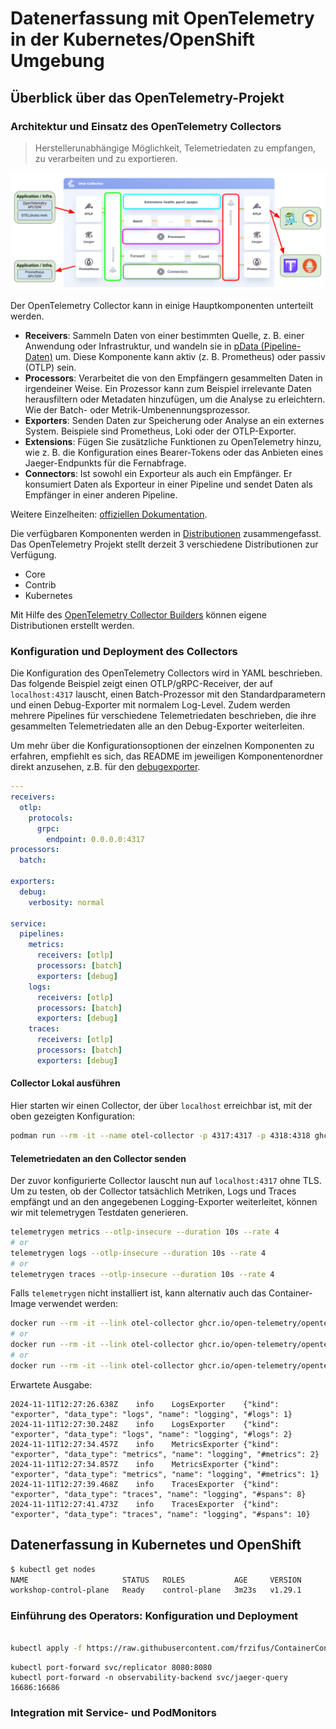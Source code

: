 # Datenerfassung mit OpenTelemetry in der Kubernetes/OpenShift Umgebung

## Überblick über das OpenTelemetry-Projekt

### Architektur und Einsatz des OpenTelemetry Collectors

> Herstellerunabhängige Möglichkeit, Telemetriedaten zu empfangen, zu verarbeiten und zu exportieren.

![OpenTelemetry Collector](images/opentelemetry-collector.png)

Der OpenTelemetry Collector kann in einige Hauptkomponenten unterteilt werden.

- **Receivers**: Sammeln Daten von einer bestimmten Quelle, z. B. einer Anwendung oder Infrastruktur, und wandeln sie in [pData (Pipeline-Daten)](https://pkg.go.dev/go.opentelemetry.io/collector/consumer/pdata#section-documentation) um. Diese Komponente kann aktiv (z. B. Prometheus) oder passiv (OTLP) sein.
- **Processors**: Verarbeitet die von den Empfängern gesammelten Daten in irgendeiner Weise. Ein Prozessor kann zum Beispiel irrelevante Daten herausfiltern oder Metadaten hinzufügen, um die Analyse zu erleichtern. Wie der Batch- oder Metrik-Umbenennungsprozessor.
- **Exporters**: Senden Daten zur Speicherung oder Analyse an ein externes System. Beispiele sind Prometheus, Loki oder der OTLP-Exporter.
- **Extensions**: Fügen Sie zusätzliche Funktionen zu OpenTelemetry hinzu, wie z. B. die Konfiguration eines Bearer-Tokens oder das Anbieten eines Jaeger-Endpunkts für die Fernabfrage.
- **Connectors**: Ist sowohl ein Exporteur als auch ein Empfänger. Er konsumiert Daten als Exporteur in einer Pipeline und sendet Daten als Empfänger in einer anderen Pipeline.

Weitere Einzelheiten: [offiziellen Dokumentation](https://opentelemetry.io/docs/collector/).

Die verfügbaren Komponenten werden in [Distributionen](https://opentelemetry.io/docs/concepts/distributions/) zusammengefasst. Das OpenTelemetry Projekt stellt derzeit 3 verschiedene Distributionen zur Verfügung.

- Core
- Contrib
- Kubernetes

Mit Hilfe des [OpenTelemetry Collector Builders](https://github.com/open-telemetry/opentelemetry-collector/tree/v0.103.0/cmd/builder) können eigene Distributionen erstellt werden.

### Konfiguration und Deployment des Collectors

Die Konfiguration des OpenTelemetry Collectors wird in YAML beschrieben. Das folgende Beispiel zeigt einen OTLP/gRPC-Receiver, der auf `localhost:4317` lauscht, einen Batch-Prozessor mit den Standardparametern und einen Debug-Exporter mit normalem Log-Level. Zudem werden mehrere Pipelines für verschiedene Telemetriedaten beschrieben, die ihre gesammelten Telemetriedaten alle an den Debug-Exporter weiterleiten.

Um mehr über die Konfigurationsoptionen der einzelnen Komponenten zu erfahren, empfiehlt es sich, das README im jeweiligen Komponentenordner direkt anzusehen, z.B. für den [debugexporter](https://github.com/open-telemetry/opentelemetry-collector/tree/v0.103.0/exporter/debugexporter).

```yaml
---
receivers:
  otlp:
    protocols:
      grpc:
        endpoint: 0.0.0.0:4317
processors:
  batch:

exporters:
  debug:
    verbosity: normal

service:
  pipelines:
    metrics:
      receivers: [otlp]
      processors: [batch]
      exporters: [debug]
    logs:
      receivers: [otlp]
      processors: [batch]
      exporters: [debug]
    traces:
      receivers: [otlp]
      processors: [batch]
      exporters: [debug]
```

#### Collector Lokal ausführen

Hier starten wir einen Collector, der über `localhost` erreichbar ist, mit der oben gezeigten Konfiguration:

```bash
podman run --rm -it --name otel-collector -p 4317:4317 -p 4318:4318 ghcr.io/open-telemetry/opentelemetry-collector-releases/opentelemetry-collector:0.103.0 --config https://raw.githubusercontent.com/frzifus/ContainerConf-Workshop-2024/main/collector-config.yaml
```

#### Telemetriedaten an den Collector senden

Der zuvor konfigurierte Collector lauscht nun auf `localhost:4317` ohne TLS. Um zu testen, ob der Collector tatsächlich Metriken, Logs und Traces empfängt und an den angegebenen Logging-Exporter weiterleitet, können wir mit telemetrygen Testdaten generieren.

```bash
telemetrygen metrics --otlp-insecure --duration 10s --rate 4
# or
telemetrygen logs --otlp-insecure --duration 10s --rate 4
# or
telemetrygen traces --otlp-insecure --duration 10s --rate 4
```

Falls `telemetrygen` nicht installiert ist, kann alternativ auch das Container-Image verwendet werden:

```bash
docker run --rm -it --link otel-collector ghcr.io/open-telemetry/opentelemetry-collector-contrib/telemetrygen:v0.103.0 metrics --otlp-endpoint=otel-collector:4317 --otlp-insecure --duration 10s --rate 4
# or
docker run --rm -it --link otel-collector ghcr.io/open-telemetry/opentelemetry-collector-contrib/telemetrygen:v0.103.0 logs --otlp-endpoint=otel-collector:4317 --otlp-insecure --duration 10s --rate 4
# or
docker run --rm -it --link otel-collector ghcr.io/open-telemetry/opentelemetry-collector-contrib/telemetrygen:v0.103.0 traces --otlp-endpoint=otel-collector:4317 --otlp-insecure --duration 10s --rate 4
```

Erwartete Ausgabe:

```
2024-11-11T12:27:26.638Z	info	LogsExporter	{"kind": "exporter", "data_type": "logs", "name": "logging", "#logs": 1}
2024-11-11T12:27:30.248Z	info	LogsExporter	{"kind": "exporter", "data_type": "logs", "name": "logging", "#logs": 2}
2024-11-11T12:27:34.457Z	info	MetricsExporter	{"kind": "exporter", "data_type": "metrics", "name": "logging", "#metrics": 2}
2024-11-11T12:27:34.857Z	info	MetricsExporter	{"kind": "exporter", "data_type": "metrics", "name": "logging", "#metrics": 1}
2024-11-11T12:27:39.468Z	info	TracesExporter	{"kind": "exporter", "data_type": "traces", "name": "logging", "#spans": 8}
2024-11-11T12:27:41.473Z	info	TracesExporter	{"kind": "exporter", "data_type": "traces", "name": "logging", "#spans": 10}
```

## Datenerfassung in Kubernetes und OpenShift

```bash
$ kubectl get nodes
NAME                     STATUS   ROLES           AGE     VERSION
workshop-control-plane   Ready    control-plane   3m23s   v1.29.1
```


### Einführung des Operators: Konfiguration und Deployment

```bash

kubectl apply -f https://raw.githubusercontent.com/frzifus/ContainerConf-Workshop-2024/main/app/install.yaml
```

```
kubectl port-forward svc/replicator 8080:8080
kubectl port-forward -n observability-backend svc/jaeger-query 16686:16686
```

### Integration mit Service- und PodMonitors
